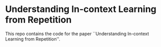 # Understanding In-context Learning from Repetition
This repo contains the code for the paper ``Understanding In-context Learning from Repetition''.

<!-- ## Getting Started
We are currently working on the dependencies  -->
